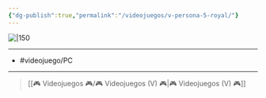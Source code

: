 ```yaml
---
{"dg-publish":true,"permalink":"/videojuegos/v-persona-5-royal/"}
---
```



![|150](https://images.igdb.com/igdb/image/upload/t_cover_big/co1nic.jpg)

---

- #videojuego/PC

---

> [[🎮 Videojuegos 🎮/🎮 Videojuegos (V) 🎮\|🎮 Videojuegos (V) 🎮]]